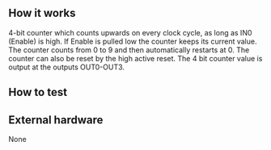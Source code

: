 <!---

This file is used to generate your project datasheet. Please fill in the information below and delete any unused
sections.

You can also include images in this folder and reference them in the markdown. Each image must be less than
512 kb in size, and the combined size of all images must be less than 1 MB.
-->

## How it works

4-bit counter which counts upwards on every clock cycle, as long as IN0 (Enable) is high. If Enable is pulled low the counter keeps its current value.
The counter counts from 0 to 9 and then automatically restarts at 0. The counter can also be reset by the high active reset.
The 4 bit counter value is output at the outputs OUT0-OUT3.

## How to test



## External hardware

None
